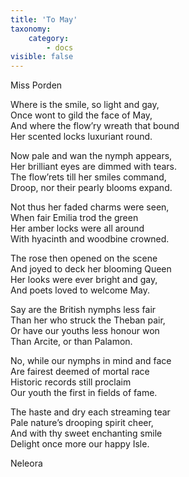 ```yaml
---
title: 'To May'
taxonomy:
    category:
        - docs
visible: false
---
```


<div class="author">Miss Porden</div>

Where is the smile, so light and gay,  
Once wont to gild the face of May,  
And where the flow’ry wreath that bound  
Her scented locks luxuriant round.

Now pale and wan the nymph appears,  
Her brilliant eyes are dimmed with tears.  
The flow’rets till her smiles command,  
Droop, nor their pearly blooms expand.

Not thus her faded charms were seen,  
When fair Emilia trod the green  
Her amber locks were all around  
With hyacinth and woodbine crowned.

The rose then opened on the scene  
And joyed to deck her blooming Queen  
Her looks were ever bright and gay,  
And poets loved to welcome May.

Say are the British nymphs less fair  
Than her who struck the Theban pair,  
Or have our youths less honour won  
Than Arcite, or than Palamon.

No, while our nymphs in mind and face  
Are fairest deemed of mortal race  
Historic records still proclaim  
Our youth the first in fields of fame.

The haste and dry each streaming tear  
Pale nature’s drooping spirit cheer,  
And with thy sweet enchanting smile  
Delight once more our happy Isle.

Neleora